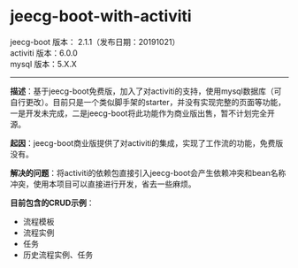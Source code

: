 # jeecg-boot-with-activiti

jeecg-boot 版本： 2.1.1（发布日期：20191021）    
activiti 版本：6.0.0      
mysql 版本：5.X.X
   
---

**描述**：基于jeecg-boot免费版，加入了对activiti的支持，使用mysql数据库（可自行更改）。目前只是一个类似脚手架的starter，并没有实现完整的页面等功能，一是开发未完成，二是jeecg-boot将此功能作为商业版出售，暂不计划完全开源。

**起因**：jeecg-boot商业版提供了对activiti的集成，实现了工作流的功能，免费版没有。

**解决的问题**：将activiti的依赖包直接引入jeecg-boot会产生依赖冲突和bean名称冲突，使用本项目可以直接进行开发，省去一些麻烦。

**目前包含的CRUD示例**：    
- 流程模板
- 流程实例
- 任务
- 历史流程实例、任务
